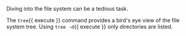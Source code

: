 Diving into the file system can be a tedious task.

The `tree`{{ execute }} command provides a bird's eye view of the file system tree. Using `tree -d`{{ execute }}
only directories are listed.